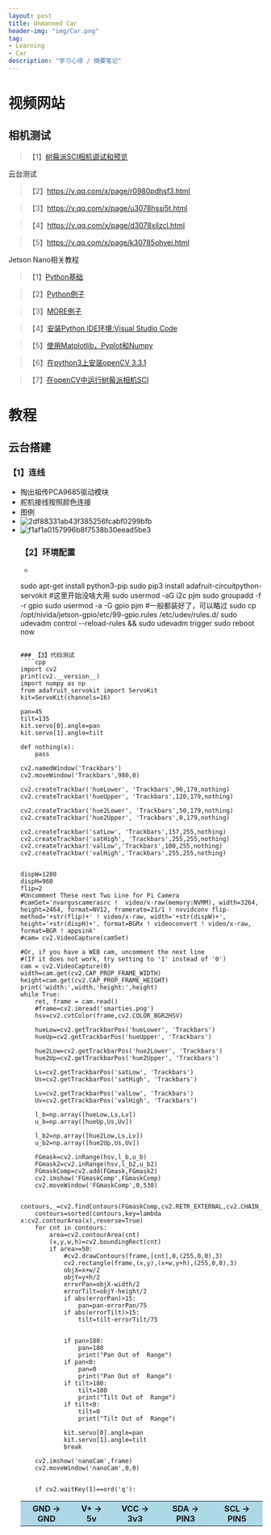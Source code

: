 ```yaml
---
layout: post
title: Unmanned Car
header-img: "img/Car.png"
tag:
- Learning
- Car
description: "学习心得 / 摘要笔记"
---
```


# 视频网站
## 相机测试
<blockquote>
  【1】<a href="http://www.qishunwang.net/news_show_98775.aspx" target="_blank">树莓派SCI相机调试和预览</a>
</blockquote>
云台测试
<blockquote>
  【2】<a href="https://v.qq.com/x/page/r0980pdhsf3.html" target="_blank">https://v.qq.com/x/page/r0980pdhsf3.html</a>
</blockquote>
<blockquote>
  【3】<a href="https://v.qq.com/x/page/u3078hssi5t.html" target="_blank">https://v.qq.com/x/page/u3078hssi5t.html</a>
</blockquote>
<blockquote>
  【4】<a href="https://v.qq.com/x/page/d3078xilzcl.html" target="_blank">https://v.qq.com/x/page/d3078xilzcl.html</a>
</blockquote>
<blockquote>
  【5】<a href="https://v.qq.com/x/page/k30785ohvei.html" target="_blank">https://v.qq.com/x/page/k30785ohvei.html</a>
</blockquote>

Jetson Nano相关教程
<blockquote>
  【1】<a href="https://v.qq.com/x/page/r0976psa45v.html" target="_blank">Python基础</a>
</blockquote>
<blockquote>
  【2】<a href="https://v.qq.com/x/page/h0976jywrnp.html" target="_blank">Python例子</a>
</blockquote>
<blockquote>
  【3】<a href="https://v.qq.com/x/page/o0976lp7flp.html" target="_blank">MORE例子</a>
</blockquote>
<blockquote>
  【4】<a href="https://v.qq.com/x/page/g0976fq6dbu.html" target="_blank">安装Python IDE环境:Visual Studio Code</a>
</blockquote>
<blockquote>
  【5】<a href="https://v.qq.com/x/page/y0976gsafqv.html" target="_blank">使用Matplotlib，Pyplot和Numpy</a>
</blockquote>
<blockquote>
  【6】<a href="https://v.qq.com/x/page/a0976qism1a.html" target="_blank">在python3上安装openCV 3.3.1</a>
</blockquote>
<blockquote>
  【7】<a href="https://v.qq.com/x/page/n09771eog0u.html" target="_blank">在openCV中运行树莓派相机SCI</a>
</blockquote>

# 教程
## 云台搭建
### 【1】连线
- 掏出祖传PCA9685驱动模块
-  <table>
      <tr>
          <th bgcolor="lightblue">GND → GND</th>
          <th bgcolor="lightblue">V+ → 5v</th>
          <th bgcolor="lightblue">VCC → 3v3</th>
          <th bgcolor="lightblue">SDA → PIN3</th>
          <th bgcolor="lightblue">SCL → PIN5</th>
      </tr>
- 舵机接线按照颜色连接
- 图例
- ![2df88331ab43f385256fcabf0299bfb](https://user-images.githubusercontent.com/61528011/133183040-69301710-968d-47a5-9d78-89730e1ba98b.jpg)
- ![f1af1a0157996b8f7538b30eead5be3](https://user-images.githubusercontent.com/61528011/133183076-43f703d8-d47c-4a3d-b4fb-9ae029c866c0.jpg)
### 【2】环境配置

- ```cpp
sudo apt-get install python3-pip
sudo pip3 install adafruit-circuitpython-servokit
#这里开始没啥大用
sudo usermod -aG i2c pjm
sudo groupadd -f -r gpio
sudo usermod -a -G gpio pjm
#一般都装好了，可以略过
sudo cp /opt/nivida/jetson-gpio/etc/99-gpio.rules /etc/udev/rules.d/
sudo udevadm control --reload-rules && sudo udevadm trigger
sudo reboot now
```

### 【3】代码测试
 ```cpp
import cv2
print(cv2.__version__)
import numpy as np
from adafruit_servokit import ServoKit
kit=ServoKit(channels=16)

pan=45
tilt=135
kit.servo[0].angle=pan
kit.servo[1].angle=tilt

def nothing(x):
    pass

cv2.namedWindow('Trackbars')
cv2.moveWindow('Trackbars',980,0)

cv2.createTrackbar('hueLower', 'Trackbars',96,179,nothing)
cv2.createTrackbar('hueUpper', 'Trackbars',120,179,nothing)

cv2.createTrackbar('hue2Lower', 'Trackbars',50,179,nothing)
cv2.createTrackbar('hue2Upper', 'Trackbars',0,179,nothing)

cv2.createTrackbar('satLow', 'Trackbars',157,255,nothing)
cv2.createTrackbar('satHigh', 'Trackbars',255,255,nothing)
cv2.createTrackbar('valLow','Trackbars',100,255,nothing)
cv2.createTrackbar('valHigh','Trackbars',255,255,nothing)


dispW=1280
dispH=960
flip=2
#Uncomment These next Two Line for Pi Camera
#camSet='nvarguscamerasrc !  video/x-raw(memory:NVMM), width=3264, height=2464, format=NV12, framerate=21/1 ! nvvidconv flip-method='+str(flip)+' ! video/x-raw, width='+str(dispW)+', height='+str(dispH)+', format=BGRx ! videoconvert ! video/x-raw, format=BGR ! appsink'
#cam= cv2.VideoCapture(camSet)

#Or, if you have a WEB cam, uncomment the next line
#(If it does not work, try setting to '1' instead of '0')
cam = cv2.VideoCapture(0)
width=cam.get(cv2.CAP_PROP_FRAME_WIDTH)
height=cam.get(cv2.CAP_PROP_FRAME_HEIGHT)
print('width:',width,'height:',height)
while True:   
    ret, frame = cam.read()
    #frame=cv2.imread('smarties.png')
    hsv=cv2.cvtColor(frame,cv2.COLOR_BGR2HSV)

    hueLow=cv2.getTrackbarPos('hueLower', 'Trackbars')
    hueUp=cv2.getTrackbarPos('hueUpper', 'Trackbars')

    hue2Low=cv2.getTrackbarPos('hue2Lower', 'Trackbars')
    hue2Up=cv2.getTrackbarPos('hue2Upper', 'Trackbars')

    Ls=cv2.getTrackbarPos('satLow', 'Trackbars')
    Us=cv2.getTrackbarPos('satHigh', 'Trackbars')

    Lv=cv2.getTrackbarPos('valLow', 'Trackbars')
    Uv=cv2.getTrackbarPos('valHigh', 'Trackbars')

    l_b=np.array([hueLow,Ls,Lv])
    u_b=np.array([hueUp,Us,Uv])

    l_b2=np.array([hue2Low,Ls,Lv])
    u_b2=np.array([hue2Up,Us,Uv])

    FGmask=cv2.inRange(hsv,l_b,u_b)
    FGmask2=cv2.inRange(hsv,l_b2,u_b2)
    FGmaskComp=cv2.add(FGmask,FGmask2)
    cv2.imshow('FGmaskComp',FGmaskComp)
    cv2.moveWindow('FGmaskComp',0,530)

    contours,_=cv2.findContours(FGmaskComp,cv2.RETR_EXTERNAL,cv2.CHAIN_APPROX_SIMPLE)
    contours=sorted(contours,key=lambda x:cv2.contourArea(x),reverse=True)
    for cnt in contours:
        area=cv2.contourArea(cnt)
        (x,y,w,h)=cv2.boundingRect(cnt)
        if area>=50:
            #cv2.drawContours(frame,[cnt],0,(255,0,0),3)
            cv2.rectangle(frame,(x,y),(x+w,y+h),(255,0,0),3)
            objX=x+w/2
            objY=y+h/2
            errorPan=objX-width/2
            errorTilt=objY-height/2
            if abs(errorPan)>15:
                pan=pan-errorPan/75
            if abs(errorTilt)>15:
                tilt=tilt-errorTilt/75


            if pan>180:
                pan=180
                print("Pan Out of  Range")   
            if pan<0:
                pan=0
                print("Pan Out of  Range")
            if tilt>180:
                tilt=180
                print("Tilt Out of  Range")
            if tilt<0:
                tilt=0
                print("Tilt Out of  Range")                 

            kit.servo[0].angle=pan
            kit.servo[1].angle=tilt
            break        

    cv2.imshow('nanoCam',frame)
    cv2.moveWindow('nanoCam',0,0)


    if cv2.waitKey(1)==ord('q'):
```
